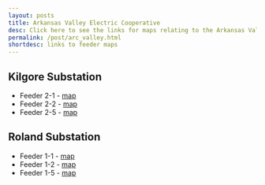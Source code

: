 ```yaml
---
layout: posts
title: Arkansas Valley Electric Cooperative
desc: Click here to see the links for maps relating to the Arkansas Valley Electric Cooperative.  This is organized by substation/feeders. 
permalink: /post/arc_valley.html
shortdesc: links to feeder maps
---
```


Kilgore Substation
--------------
* Feeder 2-1 - [map](/coop/arc_valley/skilgore_f2_1.html)
* Feeder 2-2 - [map](/coop/arc_valley/skilgore_f2_2.html)
* Feeder 2-5 - [map](/coop/arc_valley/skilgore_f2_5.html)

Roland Substation
--------------
* Feeder 1-1 - [map](/coop/arc_valley/sroland_f1_1.html)
* Feeder 1-2 - [map](/coop/arc_valley/sroland_f1_2.html)
* Feeder 1-5 - [map](/coop/arc_valley/sroland_f1_5.html)

